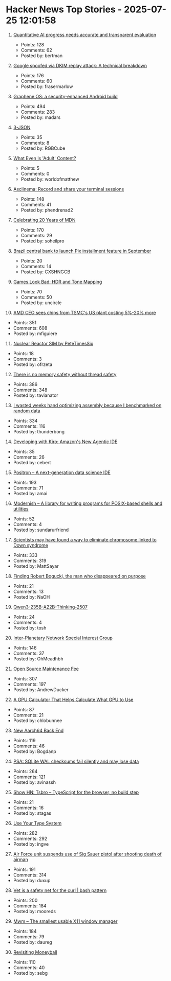 # Hacker News Top Stories - 2025-07-25 12:01:58

1. [Quantitative AI progress needs accurate and transparent evaluation](https://mathstodon.xyz/@tao/114910028356641733)
   - Points: 128
   - Comments: 62
   - Posted by: bertman

2. [Google spoofed via DKIM replay attack: A technical breakdown](https://easydmarc.com/blog/google-spoofed-via-dkim-replay-attack-a-technical-breakdown/)
   - Points: 176
   - Comments: 60
   - Posted by: frasermarlow

3. [Graphene OS: a security-enhanced Android build](https://lwn.net/SubscriberLink/1030004/898017c7953c0946/)
   - Points: 494
   - Comments: 283
   - Posted by: madars

4. [3-JSON](https://rgbcu.be/blog/3-json/)
   - Points: 35
   - Comments: 8
   - Posted by: RGBCube

5. [What Even Is 'Adult' Content?](https://worldofmatthew.com/blog/notporn/)
   - Points: 5
   - Comments: 0
   - Posted by: worldofmatthew

6. [Asciinema: Record and share your terminal sessions](https://asciinema.org)
   - Points: 148
   - Comments: 41
   - Posted by: phendrenad2

7. [Celebrating 20 Years of MDN](https://developer.mozilla.org/en-US/blog/mdn-turns-20/)
   - Points: 170
   - Comments: 29
   - Posted by: soheilpro

8. [Brazil central bank to launch Pix installment feature in September](https://www.reuters.com/technology/brazil-central-bank-launch-pix-installment-feature-september-2025-04-03/)
   - Points: 20
   - Comments: 14
   - Posted by: CXSHNGCB

9. [Games Look Bad: HDR and Tone Mapping](https://ventspace.wordpress.com/2017/10/20/games-look-bad-part-1-hdr-and-tone-mapping/)
   - Points: 70
   - Comments: 50
   - Posted by: uncircle

10. [AMD CEO sees chips from TSMC's US plant costing 5%-20% more](https://www.bloomberg.com/news/articles/2025-07-23/amd-ceo-su-sees-chips-from-us-tsmc-plant-costing-5-to-20-more)
   - Points: 351
   - Comments: 608
   - Posted by: mfiguiere

11. [Nuclear Reactor SIM by PeteTimesSix](https://petetimessix.itch.io/nuclear-reactors)
   - Points: 18
   - Comments: 3
   - Posted by: ofrzeta

12. [There is no memory safety without thread safety](https://www.ralfj.de/blog/2025/07/24/memory-safety.html)
   - Points: 386
   - Comments: 348
   - Posted by: tavianator

13. [I wasted weeks hand optimizing assembly because I benchmarked on random data](https://www.vidarholen.net/contents/blog/?p=1160)
   - Points: 334
   - Comments: 116
   - Posted by: thunderbong

14. [Developing with Kiro: Amazon's New Agentic IDE](https://yehudacohen.substack.com/p/developing-with-kiro-amazons-new)
   - Points: 35
   - Comments: 26
   - Posted by: cebert

15. [Positron – A next-generation data science IDE](https://positron.posit.co/)
   - Points: 193
   - Comments: 71
   - Posted by: amai

16. [Modernish – A library for writing programs for POSIX-based shells and utilities](https://github.com/modernish/modernish)
   - Points: 52
   - Comments: 4
   - Posted by: sundarurfriend

17. [Scientists may have found a way to eliminate chromosome linked to Down syndrome](https://academic.oup.com/pnasnexus/article/4/2/pgaf022/8016019)
   - Points: 333
   - Comments: 319
   - Posted by: MattSayar

18. [Finding Robert Bogucki, the man who disappeared on purpose](https://www.abc.net.au/news/2025-07-06/robert-bogucki-nowhere-man-on-his-43-days-in-the-desert/105234668)
   - Points: 21
   - Comments: 13
   - Posted by: NaOH

19. [Qwen3-235B-A22B-Thinking-2507](https://huggingface.co/Qwen/Qwen3-235B-A22B-Thinking-2507)
   - Points: 24
   - Comments: 4
   - Posted by: tosh

20. [Inter-Planetary Network Special Interest Group](https://www.ipnsig.org)
   - Points: 146
   - Comments: 37
   - Posted by: OhMeadhbh

21. [Open Source Maintenance Fee](https://github.com/wixtoolset/issues/issues/8974)
   - Points: 307
   - Comments: 197
   - Posted by: AndrewDucker

22. [A GPU Calculator That Helps Calculate What GPU to Use](https://calculator.inference.ai/)
   - Points: 87
   - Comments: 21
   - Posted by: chlobunnee

23. [New Aarch64 Back End](https://ziglang.org/devlog/2025/#2025-07-23)
   - Points: 119
   - Comments: 46
   - Posted by: Bogdanp

24. [PSA: SQLite WAL checksums fail silently and may lose data](https://avi.im/blag/2025/sqlite-wal-checksum/)
   - Points: 264
   - Comments: 121
   - Posted by: avinassh

25. [Show HN: Tsbro – TypeScript for the browser, no build step](https://github.com/stagas/tsbro)
   - Points: 21
   - Comments: 16
   - Posted by: stagas

26. [Use Your Type System](https://www.dzombak.com/blog/2025/07/use-your-type-system/)
   - Points: 282
   - Comments: 292
   - Posted by: ingve

27. [Air Force unit suspends use of Sig Sauer pistol after shooting death of airman](https://www.nhpr.org/nh-news/2025-07-23/sig-sauer-pistol-air-force-shooting-death)
   - Points: 191
   - Comments: 314
   - Posted by: duxup

28. [Vet is a safety net for the curl | bash pattern](https://github.com/vet-run/vet)
   - Points: 200
   - Comments: 184
   - Posted by: mooreds

29. [Mwm – The smallest usable X11 window manager](https://github.com/lslvr/mwm)
   - Points: 184
   - Comments: 79
   - Posted by: daureg

30. [Revisiting Moneyball](https://djpardis.medium.com/revisiting-moneyball-074fc2435b07)
   - Points: 110
   - Comments: 40
   - Posted by: sebg

